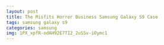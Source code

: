 ```yaml
---
layout: post
title: The Misfits Horror Business Samsung Galaxy S9 Case
tags: samsung galaxy s9
categories: samsung
img: 1PX_xpfR-odAH92E7TI2_2uSSv-iOymc1
---
```

